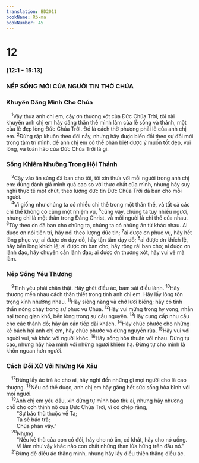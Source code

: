 ```yaml
---
translation: BD2011
bookName: Rô-ma 
bookNumber: 45
---
```


<div class="title"><h1>12</h1><h3>(12:1 - 15:13)</h3><h3>NẾP SỐNG MỚI CỦA NGƯỜI TIN THỜ CHÚA</h3><h3>Khuyên Dâng Mình Cho Chúa</h3></div>
<span class="verse ro_12_1"> <sup>1</sup>Vậy thưa anh chị em, cậy ơn thương xót của Ðức Chúa Trời, tôi nài khuyên anh chị em hãy dâng thân thể mình làm của lễ sống và thánh, một của lễ đẹp lòng Ðức Chúa Trời. Ðó là cách thờ phượng phải lẽ của anh chị em. </span>
<span class="verse ro_12_2"><sup>2</sup>Ðừng rập khuôn theo đời nầy, nhưng hãy được biến đổi theo sự đổi mới trong tâm trí mình, để anh chị em có thể phân biệt được ý muốn tốt đẹp, vui lòng, và toàn hảo của Ðức Chúa Trời là gì.<br/></span>
<div class="title"><h3>Sống Khiêm Nhường Trong Hội Thánh</h3></div>
<span class="verse ro_12_3"> <sup>3</sup>Cậy vào ân sủng đã ban cho tôi, tôi xin thưa với mỗi người trong anh chị em: đừng đánh giá mình quá cao so với thực chất của mình, nhưng hãy suy nghĩ thực tế một chút, theo lượng đức tin Ðức Chúa Trời đã ban cho mỗi người.<br/></span>
<span class="verse ro_12_4"> <sup>4</sup>Vì giống như chúng ta có nhiều chi thể trong một thân thể, và tất cả các chi thể không có cùng một nhiệm vụ, </span>
<span class="verse ro_12_5"><sup>5</sup>cũng vậy, chúng ta tuy nhiều người, nhưng chỉ là một thân trong Ðấng Christ, và mỗi người là chi thể của nhau. </span>
<span class="verse ro_12_6"><sup>6</sup>Tùy theo ơn đã ban cho chúng ta, chúng ta có những ân tứ khác nhau. Ai được ơn nói tiên tri, hãy nói theo lượng đức tin; </span>
<span class="verse ro_12_7"><sup>7</sup>ai được ơn phục vụ, hãy hết lòng phục vụ; ai được ơn dạy dỗ, hãy tận tâm dạy dỗ; </span>
<span class="verse ro_12_8"><sup>8</sup>ai được ơn khích lệ, hãy bền lòng khích lệ; ai được ơn ban cho, hãy rộng rãi ban cho; ai được ơn lãnh đạo, hãy chuyên cần lãnh đạo; ai được ơn thương xót, hãy vui vẻ mà làm.<br/></span>
<div class="title"><h3>Nếp Sống Yêu Thương</h3></div>
<span class="verse ro_12_9"> <sup>9</sup>Tình yêu phải chân thật. Hãy ghét điều ác, bám sát điều lành. </span>
<span class="verse ro_12_10"><sup>10</sup>Hãy thương mến nhau cách thân thiết trong tình anh chị em. Hãy lấy lòng tôn trọng kính nhường nhau. </span>
<span class="verse ro_12_11"><sup>11</sup>Hãy siêng năng và chớ lười biếng; hãy có tinh thần nóng cháy trong sự phục vụ Chúa. </span>
<span class="verse ro_12_12"><sup>12</sup>Hãy vui mừng trong hy vọng, nhẫn nại trong gian khổ, bền lòng trong sự cầu nguyện. </span>
<span class="verse ro_12_13"><sup>13</sup>Hãy cung cấp nhu cầu cho các thánh đồ; hãy ân cần tiếp đãi khách. </span>
<span class="verse ro_12_14"><sup>14</sup>Hãy chúc phước cho những kẻ bách hại anh chị em, hãy chúc phước và đừng nguyền rủa. </span>
<span class="verse ro_12_15"><sup>15</sup>Hãy vui với người vui, và khóc với người khóc. </span>
<span class="verse ro_12_16"><sup>16</sup>Hãy sống hòa thuận với nhau. Ðừng tự cao, nhưng hãy hòa mình với những người khiêm hạ. Ðừng tự cho mình là khôn ngoan hơn người.<br/></span>
<div class="title"><h3>Cách Ðối Xử Với Những Kẻ Xấu</h3></div>
<span class="verse ro_12_17"> <sup>17</sup>Ðừng lấy ác trả ác cho ai, hãy nghĩ đến những gì mọi người cho là cao thượng. </span>
<span class="verse ro_12_18"><sup>18</sup>Nếu có thể được, anh chị em hãy gắng hết sức sống hòa bình với mọi người.<br/></span>
<span class="verse ro_12_19"> <sup>19</sup>Anh chị em yêu dấu, xin đừng tự mình báo thù ai, nhưng hãy nhường chỗ cho cơn thịnh nộ của Ðức Chúa Trời, vì có chép rằng,<br/>  “Sự báo thù thuộc về Ta;<br/>  Ta sẽ báo trả;<br/>  Chúa phán vậy.” <br/></span>
<span class="verse ro_12_20"> <sup>20</sup>Nhưng<br/>  “Nếu kẻ thù của con có đói, hãy cho nó ăn, có khát, hãy cho nó uống.<br/>  Vì làm như vậy khác nào con chất những than lửa hừng trên đầu nó.” <br/></span>
<span class="verse ro_12_21"> <sup>21</sup>Ðừng để điều ác thắng mình, nhưng hãy lấy điều thiện thắng điều ác.<br/></span>
